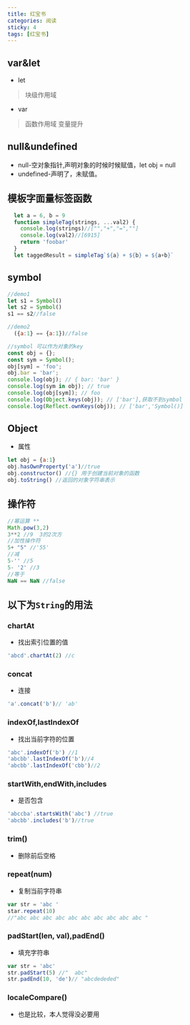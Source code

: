 ```yaml
---
title: 红宝书
categories: 阅读
sticky: 4
tags: [红宝书]
---   
```

 
<Meta/>  

## var&let
* let
> 块级作用域
>
* var
> 函数作用域
>变量提升

## null&undefined
* null-空对象指针,声明对象的时候时候赋值，let obj = null
* undefined-声明了，未赋值。

## 模板字面量标签函数
```js
  let a = 6, b = 9
  function simpleTag(strings, ...val2) {
    console.log(strings)//["","+","=",""]
    console.log(val2)//[6915]
    return 'foobar'
  }
  let taggedResult = simpleTag`${a} + ${b} = ${a+b}`
```

## symbol
```javascript
//demo1
let s1 = Symbol()
let s2 = Symbol()
s1 == s2//false

//demo2 
  ({a:1} == {a:1})//false

//symbol 可以作为对象的key
const obj = {};
const sym = Symbol();
obj[sym] = 'foo';
obj.bar = 'bar';
console.log(obj); // { bar: 'bar' }
console.log(sym in obj); // true
console.log(obj[sym]); // foo
console.log(Object.keys(obj)); // ['bar'],获取不到symbol
console.log(Reflect.ownKeys(obj)); // ['bar','Symbol()]
```

## Object
* 属性
```javascript
let obj = {a:1}
obj.hasOwnProperty('a')//true
obj.constructor() //{} 用于创建当前对象的函数
obj.toString() //返回的对象字符串表示
```
## 操作符
```javascript
//幂运算 **
Math.pow(3,2)
3**2 //9  3的2次方
//加性操作符
5+ "5" //'55'
//减
5-'' //5
5- '2' //3
//等于
NaN == NaN //false
```

## 以下为`String`的用法

### chartAt
* 找出索引位置的值
```js
'abcd'.chartAt(2) //c
``` 
### concat
* 连接
```js
'a'.concat('b')// 'ab'
```

### indexOf,lastIndexOf
* 找出当前字符的位置
```js
'abc'.indexOf('b') //1
'abcbb'.lastIndexOf('b')//4
'abcbb'.lastIndexOf('cbb')//2
```

### startWith,endWith,includes
* 是否包含
```js
'abccba'.startsWith('abc') //true
'abcbb'.includes('b')//true
```

### trim()
* 删除前后空格

### repeat(num)
* 复制当前字符串
```js
var str = 'abc '
star.repeat(10)
//"abc abc abc abc abc abc abc abc abc abc "
```

### padStart(len, val),padEnd()
* 填充字符串
```js
var str = 'abc'
str.padStart(5) //"  abc"
str.padEnd(10, 'de')// "abcdededed"
```

### localeCompare()
* 也是比较，本人觉得没必要用


